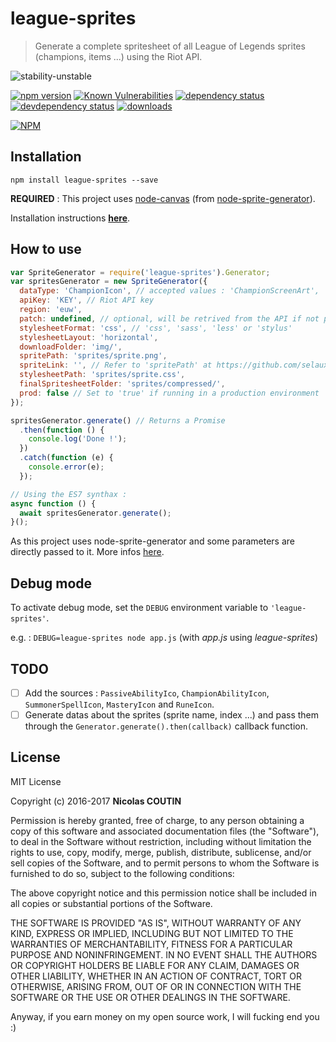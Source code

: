 # league-sprites

> Generate a complete spritesheet of all League of Legends sprites (champions, items ...) using the Riot API.

![stability-unstable](https://img.shields.io/badge/stability-unstable-yellow.svg)

[![npm version][version-badge]][version-url]
[![Known Vulnerabilities][vulnerabilities-badge]][vulnerabilities-url]
[![dependency status][dependency-badge]][dependency-url]
[![devdependency status][devdependency-badge]][devdependency-url]
[![downloads][downloads-badge]][downloads-url]

[![NPM][npm-stats-badge]][npm-stats-url]

## Installation

`npm install league-sprites --save`

**REQUIRED** : This project uses [node-canvas](https://github.com/Automattic/node-canvas) (from [node-sprite-generator](https://github.com/selaux/node-sprite-generator)).

Installation instructions [**here**](https://github.com/Automattic/node-canvas/wiki/_pages).

## How to use

```javascript
var SpriteGenerator = require('league-sprites').Generator;
var spritesGenerator = new SpriteGenerator({
  dataType: 'ChampionIcon', // accepted values : 'ChampionScreenArt', 'ChampionIcon' and 'ItemIcon'
  apiKey: 'KEY', // Riot API key
  region: 'euw',
  patch: undefined, // optional, will be retrived from the API if not provided
  stylesheetFormat: 'css', // 'css', 'sass', 'less' or 'stylus'
  stylesheetLayout: 'horizontal',
  downloadFolder: 'img/',
  spritePath: 'sprites/sprite.png',
  spriteLink: '', // Refer to 'spritePath' at https://github.com/selaux/node-sprite-generator#optionsstylesheetoptions
  stylesheetPath: 'sprites/sprite.css',
  finalSpritesheetFolder: 'sprites/compressed/',
  prod: false // Set to 'true' if running in a production environment
});

spritesGenerator.generate() // Returns a Promise
  .then(function () {
    console.log('Done !');
  })
  .catch(function (e) {
    console.error(e);
  });

// Using the ES7 synthax :
async function () {
  await spritesGenerator.generate();
}();
```

As this project uses node-sprite-generator and some parameters are directly passed to it. More infos [here](https://github.com/selaux/node-sprite-generator#options).

## Debug mode

To activate debug mode, set the `DEBUG` environment variable to `'league-sprites'`.

e.g. : `DEBUG=league-sprites node app.js`
(with _app.js_ using _league-sprites_)

## TODO

- [ ] Add the sources : `PassiveAbilityIco`, `ChampionAbilityIcon`, `SummonerSpellIcon`, `MasteryIcon` and `RuneIcon`.
- [ ] Generate datas about the sprites (sprite name, index ...) and pass them through the `Generator.generate().then(callback)` callback function.

## License

MIT License

Copyright (c) 2016-2017 **Nicolas COUTIN**

Permission is hereby granted, free of charge, to any person obtaining a copy
of this software and associated documentation files (the "Software"), to deal
in the Software without restriction, including without limitation the rights
to use, copy, modify, merge, publish, distribute, sublicense, and/or sell
copies of the Software, and to permit persons to whom the Software is
furnished to do so, subject to the following conditions:

The above copyright notice and this permission notice shall be included in all
copies or substantial portions of the Software.

THE SOFTWARE IS PROVIDED "AS IS", WITHOUT WARRANTY OF ANY KIND, EXPRESS OR
IMPLIED, INCLUDING BUT NOT LIMITED TO THE WARRANTIES OF MERCHANTABILITY,
FITNESS FOR A PARTICULAR PURPOSE AND NONINFRINGEMENT. IN NO EVENT SHALL THE
AUTHORS OR COPYRIGHT HOLDERS BE LIABLE FOR ANY CLAIM, DAMAGES OR OTHER
LIABILITY, WHETHER IN AN ACTION OF CONTRACT, TORT OR OTHERWISE, ARISING FROM,
OUT OF OR IN CONNECTION WITH THE SOFTWARE OR THE USE OR OTHER DEALINGS IN THE
SOFTWARE.

Anyway, if you earn money on my open source work, I will fucking end you :)

[version-badge]: https://img.shields.io/npm/v/league-sprites.svg
[version-url]: https://www.npmjs.com/package/league-sprites
[vulnerabilities-badge]: https://snyk.io/test/npm/league-sprites/badge.svg
[vulnerabilities-url]: https://snyk.io/test/npm/league-sprites
[dependency-badge]: https://david-dm.org/league-of-legends-devs/league-sprites.svg
[dependency-url]: https://david-dm.org/league-of-legends-devs/league-sprites
[devdependency-badge]: https://david-dm.org/league-of-legends-devs/league-sprites/dev-status.svg
[devdependency-url]: https://david-dm.org/league-of-legends-devs/league-sprites#info=devDependencies
[downloads-badge]: https://img.shields.io/npm/dt/league-sprites.svg
[downloads-url]: https://www.npmjs.com/package/league-sprites
[npm-stats-badge]: https://nodei.co/npm/league-sprites.png?downloads=true&downloadRank=true
[npm-stats-url]: https://nodei.co/npm/league-sprites
